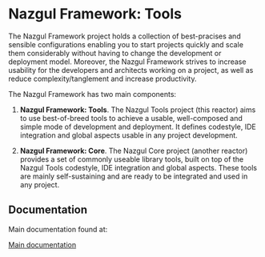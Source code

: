 # Nazgul Framework: Tools

The Nazgul Framework project holds a collection of best-pracises and sensible configurations enabling you to start
projects quickly and scale them considerably without having to change the development or deployment model. Moreover,
the Nazgul Framework strives to increase usability for the developers and architects working on a project,
as well as reduce complexity/tanglement and increase productivity.

The Nazgul Framework has two main components:

1. **Nazgul Framework: Tools**. The Nazgul Tools project (this reactor) aims to use best-of-breed tools to achieve a
    usable, well-composed and simple mode of development and deployment. It defines codestyle,
    IDE integration and global aspects usable in any project development.

2. **Nazgul Framework: Core**. The Nazgul Core project (another reactor) provides a set of commonly useable library
    tools, built on top of the Nazgul Tools codestyle, IDE integration and global aspects. These tools are mainly
    self-sustaining and are ready to be integrated and used in any project.

## Documentation

Main documentation found at:

[Main documentation](https://bitbucket.org/lennartj/nazgul_tools/wiki/Home)